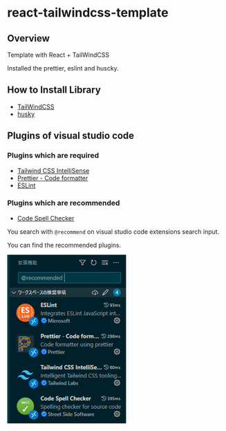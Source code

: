 # react-tailwindcss-template

## Overview

Template with React + TailWindCSS

Installed the prettier, eslint and huscky.

## How to Install Library

- [TailWindCSS](https://tailwindcss.com/docs/guides/vite)
- [husky](https://zenn.dev/okaharuna/articles/aa715f2d9c1929#husky)

## Plugins of visual studio code

### Plugins which are required

- [Tailwind CSS IntelliSense](https://marketplace.visualstudio.com/items?itemName=bradlc.vscode-tailwindcss)
- [Prettier - Code formatter](https://marketplace.visualstudio.com/items?itemName=esbenp.prettier-vscode)
- [ESLint](https://marketplace.visualstudio.com/items?itemName=dbaeumer.vscode-eslint)

### Plugins which are recommended

- [Code Spell Checker](https://marketplace.visualstudio.com/items?itemName=streetsidesoftware.code-spell-checker)

You search with `@recommend` on visual studio code extensions search input.

You can find the recommended plugins.

![how-to-install-recommended-plugins](./doc/img/how-to-install-recommended-plugins.png)
